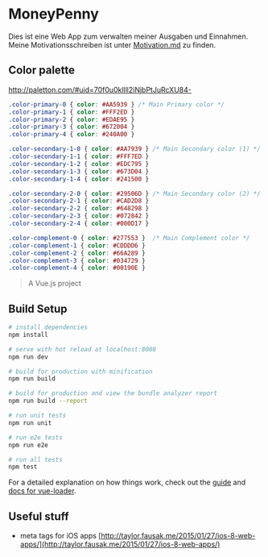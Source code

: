 # MoneyPenny

Dies ist eine Web App zum verwalten meiner Ausgaben und Einnahmen. Meine Motivationsschreiben ist unter [Motivation.md](Motivation.md) zu finden.

## Color palette

http://paletton.com/#uid=70f0u0kllll2iNjbPtJuRcXU84-

```css
.color-primary-0 { color: #AA5939 }	/* Main Primary color */
.color-primary-1 { color: #FFF2ED }
.color-primary-2 { color: #EDAE95 }
.color-primary-3 { color: #672004 }
.color-primary-4 { color: #240A00 }

.color-secondary-1-0 { color: #AA7939 }	/* Main Secondary color (1) */
.color-secondary-1-1 { color: #FFF7ED }
.color-secondary-1-2 { color: #EDC795 }
.color-secondary-1-3 { color: #673D04 }
.color-secondary-1-4 { color: #241500 }

.color-secondary-2-0 { color: #29506D }	/* Main Secondary color (2) */
.color-secondary-2-1 { color: #CAD2D8 }
.color-secondary-2-2 { color: #648298 }
.color-secondary-2-3 { color: #072842 }
.color-secondary-2-4 { color: #000D17 }

.color-complement-0 { color: #277553 }	/* Main Complement color */
.color-complement-1 { color: #CDDDD6 }
.color-complement-2 { color: #66A289 }
.color-complement-3 { color: #034729 }
.color-complement-4 { color: #00190E }
```

> A Vue.js project

## Build Setup

``` bash
# install dependencies
npm install

# serve with hot reload at localhost:8080
npm run dev

# build for production with minification
npm run build

# build for production and view the bundle analyzer report
npm run build --report

# run unit tests
npm run unit

# run e2e tests
npm run e2e

# run all tests
npm test
```

For a detailed explanation on how things work, check out the [guide](http://vuejs-templates.github.io/webpack/) and [docs for vue-loader](http://vuejs.github.io/vue-loader).

## Useful stuff

* meta tags for iOS apps [http://taylor.fausak.me/2015/01/27/ios-8-web-apps/](http://taylor.fausak.me/2015/01/27/ios-8-web-apps/)
